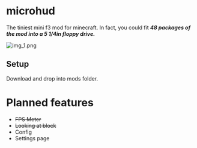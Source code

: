 # microhud
The tiniest mini f3 mod for minecraft. 
In fact, you could fit ***48 packages of the mod into a 
5 1/4in floppy drive.***

![img_1.png](https://i.imgur.com/uSA54cI.png)

## Setup
Download and drop into mods folder.

# Planned features
- ~~FPS Meter~~
- ~~Looking at block~~
- Config
- Settings page
